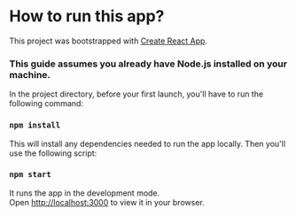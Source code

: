 # How to run this app?

This project was bootstrapped with [Create React App](https://github.com/facebook/create-react-app).

### This guide assumes you already have Node.js installed on your machine.

In the project directory, before your first launch, you'll have to run the following command:

### `npm install`

This will install any dependencies needed to run the app locally. Then you'll use the following script:

### `npm start`

It runs the app in the development mode.\
Open [http://localhost:3000](http://localhost:3000) to view it in your browser.
